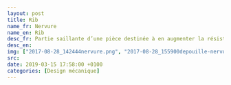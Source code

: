 ```yaml
---
layout: post
title: Rib
name_fr: Nervure
name_en: Rib
desc_fr: Partie saillante d’une pièce destinée à en augmenter la résistance ou la rigidité. 
desc_en: 
img: ["2017-08-28_142444nervure.png", "2017-08-28_155900depouille-nervure-bossage-evidement.png"]
src: 
date: 2019-03-15 17:58:00 +0100
categories: [Design mécanique]
---
```

